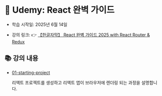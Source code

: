 # 📘 Udemy: React 완벽 가이드

- 학습 시작일: 2025년 6월 14일

- 강의 링크: 👉 [【한글자막】 React 완벽 가이드 2025 with React Router & Redux](https://www.udemy.com/course/best-react/?couponCode=KRLETSLEARNNOW)

## 📚 강의 내용

- [01-starting-project](01-starting-project)

  리액트 프로젝트를 생성하고 리액트 앱이 브라우저에 렌더링 되는 과정을 설명합니다.
